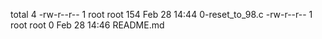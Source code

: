 total 4
-rw-r--r-- 1 root root 154 Feb 28 14:44 0-reset_to_98.c
-rw-r--r-- 1 root root   0 Feb 28 14:46 README.md
